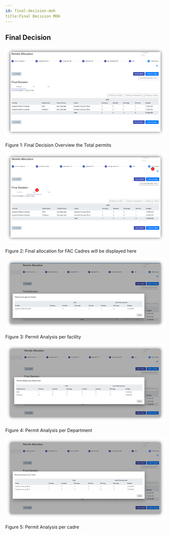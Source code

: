 ```yaml
---
id: final-decision-moh
title:Final Decision MOH
---
```


## Final Decision


![img alt](/img/final-decision-moh1.png)

   Figure 1: Final Decision Overview the Total permits


![img alt](/img/final-decision-moh2.png)

  Figure 2: Final allocation for FAC Cadres will be displayed here

![img alt](/img/final-decision-moh3.png)

 Figure 3: Permit Analysis per facility


![img alt](/img/final-decision-moh4.png)

 Figure 4: Permit Analysis per Department


![img alt](/img/final-decision-moh5.png)

 Figure 5: Permit Analysis per cadre

